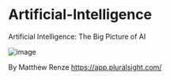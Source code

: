 # Artificial-Intelligence
Artificial Intelligence: The Big Picture of AI

![image](https://user-images.githubusercontent.com/40399697/209483764-4b77d77d-f7bf-4943-9a48-ba9eec711d34.png)


By Matthew Renze
https://app.pluralsight.com/
